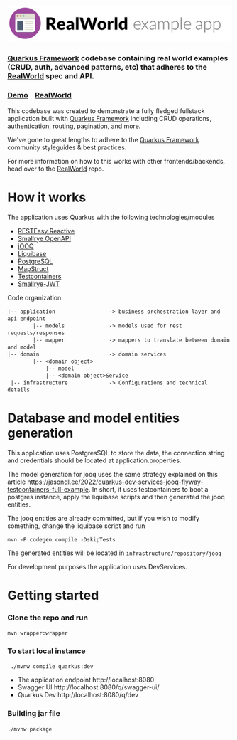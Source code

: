 # ![RealWorld Example App](logo.png)

 ### [Quarkus Framework](https://quarkus.io/) codebase containing real world examples (CRUD, auth, advanced patterns, etc) that adheres to the [RealWorld](https://github.com/gothinkster/realworld) spec and API.


### [Demo](https://demo.realworld.io/)&nbsp;&nbsp;&nbsp;&nbsp;[RealWorld](https://github.com/gothinkster/realworld)


This codebase was created to demonstrate a fully fledged fullstack application built with [Quarkus Framework](https://quarkus.io/)  including CRUD operations, authentication, routing, pagination, and more.

We've gone to great lengths to adhere to the [Quarkus Framework](https://quarkus.io/)  community styleguides & best practices.

For more information on how to this works with other frontends/backends, head over to the [RealWorld](https://github.com/gothinkster/realworld) repo.


# How it works

The application uses Quarkus with the following technologies/modules
 * [RESTEasy Reactive](https://quarkus.io/guides/resteasy-reactive)
 * [Smallrye OpenAPI](https://quarkus.io/guides/openapi-swaggerui)
 * [jOOQ](https://www.jooq.org/)
 * [Liquibase](https://www.liquibase.org/)
 * [PostgreSQL](https://www.postgresql.org/)
 * [MapStruct](https://mapstruct.org/)
 * [Testcontainers](https://www.testcontainers.org/)
 * [Smallrye-JWT](https://quarkus.io/guides/security-jwt)

Code organization:
```
|-- application                 -> business orchestration layer and api endpoint
        |-- models              -> models used for rest requests/responses
        |-- mapper              -> mappers to translate between domain and model
|-- domain                      -> domain services 
        |-- <domain object>
            |-- model           
            |-- <domain object>Service
 |-- infrastructure             -> Configurations and technical details
```

# Database and model entities generation
This application uses PostgresSQL to store the data, the connection string and credentials should be located at application.properties.

The model generation for jooq uses the same strategy explained on this article https://jasondl.ee/2022/quarkus-dev-services-jooq-flyway-testcontainers-full-example. 
In short, it uses testcontainers to boot a postgres instance, apply the liquibase scripts and then generated the jooq entities.

The jooq entities are already committed, but if you wish to modify something, change the liquibase script and run
```shell
mvn -P codegen compile -DskipTests
```

The generated entities will be located in ```infrastructure/repository/jooq```

For development purposes the application uses DevServices.

# Getting started

### Clone the repo and run 
```shell
mvn wrapper:wrapper 
```


### To start local instance 
```shell
 ./mvnw compile quarkus:dev
 ```

* The application endpoint http://localhost:8080
* Swagger UI http://localhost:8080/q/swagger-ui/
* Quarkus Dev http://localhost:8080/q/dev


### Building jar file

```shell
./mvnw package
```
